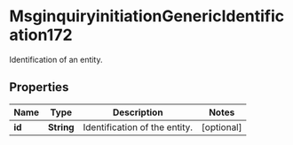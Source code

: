 

# MsginquiryinitiationGenericIdentification172

Identification of an entity.

## Properties

| Name | Type | Description | Notes |
|------------ | ------------- | ------------- | -------------|
|**id** | **String** | Identification of the entity. |  [optional] |



